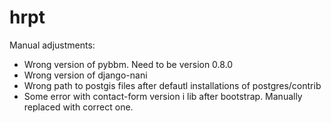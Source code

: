 hrpt
====
Manual adjustments:
* Wrong version of pybbm. Need to be version 0.8.0
* Wrong version of django-nani
* Wrong path to postgis files after defautl installations of postgres/contrib
* Some error with contact-form version i lib after bootstrap. Manually replaced with correct one.